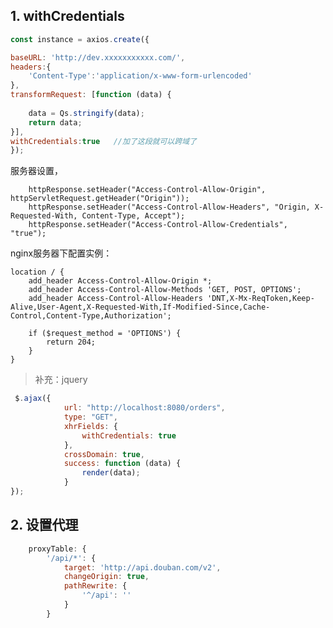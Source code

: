 ## 1. withCredentials
```js
const instance = axios.create({

baseURL: 'http://dev.xxxxxxxxxxx.com/',
headers:{
    'Content-Type':'application/x-www-form-urlencoded'
},
transformRequest: [function (data) {
    
    data = Qs.stringify(data);
    return data;
}],
withCredentials:true   //加了这段就可以跨域了 
});
```

服务器设置，

        httpResponse.setHeader("Access-Control-Allow-Origin", httpServletRequest.getHeader("Origin"));
        httpResponse.setHeader("Access-Control-Allow-Headers", "Origin, X-Requested-With, Content-Type, Accept");
        httpResponse.setHeader("Access-Control-Allow-Credentials", "true");

nginx服务器下配置实例：

```
location / {  
    add_header Access-Control-Allow-Origin *;
    add_header Access-Control-Allow-Methods 'GET, POST, OPTIONS';
    add_header Access-Control-Allow-Headers 'DNT,X-Mx-ReqToken,Keep-Alive,User-Agent,X-Requested-With,If-Modified-Since,Cache-Control,Content-Type,Authorization';

    if ($request_method = 'OPTIONS') {
        return 204;
    }
} 
```

> 补充：jquery

```js
 $.ajax({
            url: "http://localhost:8080/orders",
            type: "GET",
            xhrFields: {
                withCredentials: true
            },
            crossDomain: true,
            success: function (data) {
                render(data);
            }
});
```

## 2. 设置代理

```js
    proxyTable: {
        '/api/*': {
            target: 'http://api.douban.com/v2',
            changeOrigin: true,
            pathRewrite: {
                '^/api': ''
            }
        }
```
